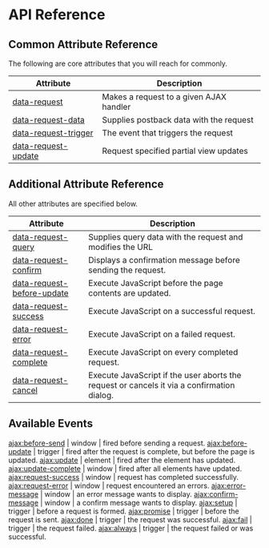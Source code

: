 # API Reference

## Common Attribute Reference

The following are core attributes that you will reach for commonly.

Attribute | Description
--------- | ------------
[data-request](./attributes/request.md) | Makes a request to a given AJAX handler
[data-request-data](./attributes/request-data.md) | Supplies postback data with the request
[data-request-trigger](./attributes/request-trigger.md) | The event that triggers the request
[data-request-update](./attributes/request-update.md) | Request specified partial view updates

## Additional Attribute Reference

All other attributes are specified below.

Attribute | Description
--------- | ------------
[data-request-query](#) | Supplies query data with the request and modifies the URL
[data-request-confirm](#) | Displays a confirmation message before sending the request.
[data-request-before-update](#) | Execute JavaScript before the page contents are updated.
[data-request-success](#) | Execute JavaScript on a successful request.
[data-request-error](#) | Execute JavaScript on a failed request.
[data-request-complete](#) | Execute JavaScript on every completed request.
[data-request-cancel](#) | Execute JavaScript if the user aborts the request or cancels it via a confirmation dialog.

## Available Events

[ajax:before-send](#) | window | fired before sending a request.
[ajax:before-update](#) | trigger | fired after the request is complete, but before the page is updated.
[ajax:update](#) | element | fired after the element has updated.
[ajax:update-complete](#) | window | fired after all elements have updated.
[ajax:request-success](#) | window | request has completed successfully.
[ajax:request-error](#) | window | request encountered an errors.
[ajax:error-message](#) | window | an error message wants to display.
[ajax:confirm-message](#) | window | a confirm message wants to display.
[ajax:setup](#) | trigger | before a request is formed.
[ajax:promise](#) | trigger | before the request is sent.
[ajax:done](#) | trigger | the request was successful.
[ajax:fail](#) | trigger | the request failed.
[ajax:always](#) | trigger | the request failed or was successful.
